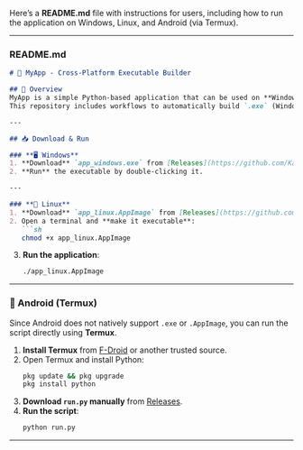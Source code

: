 Here’s a **README.md** file with instructions for users, including how to run the application on Windows, Linux, and Android (via Termux).  

---

### **README.md**
```md
# 🚀 MyApp - Cross-Platform Executable Builder

## 📜 Overview
MyApp is a simple Python-based application that can be used on **Windows, Linux, and Android**.  
This repository includes workflows to automatically build `.exe` (Windows), `.AppImage` (Linux), and also allows running on Android via **Termux**.

---

## 📥 Download & Run

### **🖥️ Windows**
1. **Download** `app_windows.exe` from [Releases](https://github.com/Kalmai221/PythonOS/releases).
2. **Run** the executable by double-clicking it.

---

### **🐧 Linux**
1. **Download** `app_linux.AppImage` from [Releases](https://github.com/Kalmai221/PythonOS/releases).
2. Open a terminal and **make it executable**:
   ```sh
   chmod +x app_linux.AppImage
   ```
3. **Run the application**:
   ```sh
   ./app_linux.AppImage
   ```

---

### **📱 Android (Termux)**
Since Android does not natively support `.exe` or `.AppImage`, you can run the script directly using **Termux**.

1. **Install Termux** from [F-Droid](https://f-droid.org/packages/com.termux/) or another trusted source.
2. Open Termux and install Python:
   ```sh
   pkg update && pkg upgrade
   pkg install python
   ```
3. **Download `run.py` manually** from [Releases](https://github.com/Kalmai221/PythonOS/releases).
4. **Run the script**:
   ```sh
   python run.py
   ```

---
